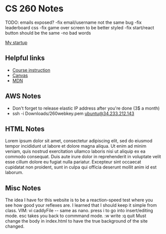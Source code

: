 # CS 260 Notes

TODO: emails exposed?
-fix email/username not the same bug
-fix leaderboard css
-fix game over screen to be better styled
-fix start/react button should be the same
-no bad words

[My startup](https://simon.cs260.click)

## Helpful links

- [Course instruction](https://github.com/webprogramming260)
- [Canvas](https://byu.instructure.com)
- [MDN](https://developer.mozilla.org)

## AWS Notes

- Don't forget to release elastic IP address after you're done (3$ a month)
- ssh -i Downloads/260webkey.pem ubuntu@34.233.212.143

## HTML Notes

Lorem ipsum dolor sit amet, consectetur adipiscing elit, sed do eiusmod tempor incididunt ut labore et dolore magna aliqua. Ut enim ad minim veniam, quis nostrud exercitation ullamco laboris nisi ut aliquip ex ea commodo consequat. Duis aute irure dolor in reprehenderit in voluptate velit esse cillum dolore eu fugiat nulla pariatur. Excepteur sint occaecat cupidatat non proident, sunt in culpa qui officia deserunt mollit anim id est laborum.

## Misc Notes
The idea I have for this website is to be a reaction-speed test where you see how good your reflexes are. I learned that I should keep it simple from class.
VIM: vi caddyFile -- same as nano. press i to go into insert/editing mode. esc takes you back to commmand mode. :w write :q quit
Must change the body in index.html to have the true background of the site changed.
